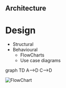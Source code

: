 ## Architecture

# Design
* Structural
* Behavioural
    * FlowCharts
    * Use case diagrams


graph TD
    A-->D
    C-->D


![FlowChart](https://www.diagrameditor.com/webapp/?ui=atlas&tr=0&gh=0&gl=0&gapi=0&od=0&db=0&lang=en#LFlow%20Chart.drawio)